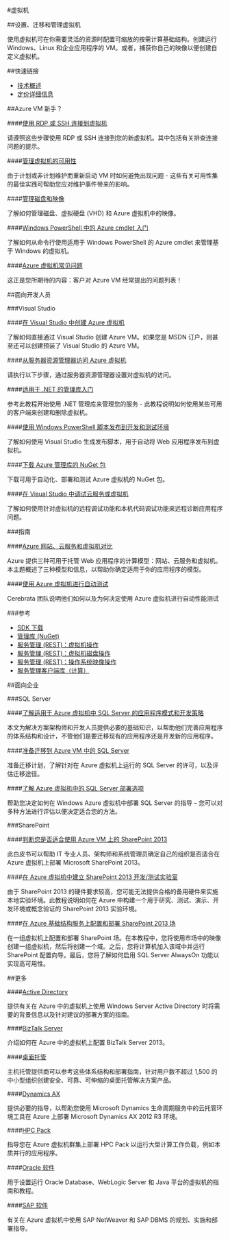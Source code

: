 <properties linkid="dev-net-virtual-machine" urlDisplayName="Windows Azure 虚拟机" pageTitle="Windows Azure 服务管理：虚拟机" metaKeywords="Virtual Machine" description="" metaCanonical="" services="Virtual Machine" documentationCenter="Services" title="Provision, migrate, and manage your virtual machines" authors="" solutions="" manager="" editor="" />

#虚拟机

##设置、迁移和管理虚拟机

使用虚拟机可在你需要灵活的资源时配置可缩放的按需计算基础结构。创建运行 Windows、Linux 和企业应用程序的 VM。或者，捕获你自己的映像以便创建自定义虚拟机。

##快速链接

-   [技术概述](http://msdn.microsoft.com/zh-cn/library/azure/jj156143.aspx)
-   [定价详细信息](/pricing/details/virtual-machines/)

##Azure VM 新手？

####[使用 RDP 或 SSH 连接到虚拟机](http://msdn.microsoft.com/zh-cn/library/azure/dn535788.aspx)

请遵照这些步骤使用 RDP 或 SSH 连接到您的新虚拟机。其中包括有关排查连接问题的提示。

####[管理虚拟机的可用性](/zh-cn/documentation/articles/virtual-machines-manage-availability/)

由于计划或非计划维护而重新启动 VM 时如何避免出现问题 - 这些有关可用性集的最佳实践可帮助您应对维护事件带来的影响。

####[管理磁盘和映像](http://msdn.microsoft.com/zh-cn/library/azure/jj672979.aspx)

了解如何管理磁盘、虚拟硬盘 (VHD) 和 Azure 虚拟机中的映像。

####[Windows PowerShell 中的 Azure cmdlet 入门](http://msdn.microsoft.com/zh-cn/library/azure/jj554332.aspx)

了解如何从命令行使用适用于 Windows PowerShell 的 Azure cmdlet 来管理基于 Windows 的虚拟机。

####[Azure 虚拟机常见问题](http://msdn.microsoft.com/zh-cn/library/azure/dn683781.aspx)

这正是您所期待的内容：客户对 Azure VM 经常提出的问题列表！

##面向开发人员

###Visual Studio

####[在 Visual Studio 中创建 Azure 虚拟机](http://msdn.microsoft.com/zh-cn/library/azure/dn569263.aspx)

了解如何直接通过 Visual Studio 创建 Azure VM。如果您是 MSDN 订户，则甚至还可以创建预装了 Visual Studio 的 Azure VM。

####[从服务器资源管理器访问 Azure 虚拟机](http://msdn.microsoft.com/zh-cn/library/azure/jj131259.aspx)

请执行以下步骤，通过服务器资源管理器设置对虚拟机的访问。

####[适用于 .NET 的管理库入门](http://msdn.microsoft.com/zh-cn/library/azure/dn722415.aspx)

参考此教程开始使用 .NET 管理库来管理您的服务 - 此教程说明如何使用某些可用的客户端来创建和删除虚拟机。

####[使用 Windows PowerShell 脚本发布到开发和测试环境](http://msdn.microsoft.com/zh-cn/library/azure/dn642480.aspx)

了解如何使用 Visual Studio 生成发布脚本，用于自动将 Web 应用程序发布到虚拟机。

####[下载 Azure 管理库的 NuGet 包](http://www.nuget.org/packages/Microsoft.WindowsAzure.Management.Libraries)

下载可用于自动化、部署和测试 Azure 虚拟机的 NuGet 包。

####[在 Visual Studio 中调试云服务或虚拟机](http://msdn.microsoft.com/zh-cn/library/azure/ff683670.aspx)

了解如何使用针对虚拟机的远程调试功能和本机代码调试功能来远程诊断应用程序问题。

###指南

####[Azure 网站、云服务和虚拟机对比](/zh-cn/documentation/articles/choose-web-site-cloud-service-vm/)

Azure 提供三种可用于托管 Web 应用程序的计算模型：网站、云服务和虚拟机。本主题概述了三种模型和信息，以帮助你确定适用于你的应用程序的模型。

####[使用 Azure 虚拟机进行自动测试](http://justazure.com/automated-testing-in-microsoft-azure/)

Cerebrata 团队说明他们如何以及为何决定使用 Azure 虚拟机进行自动性能测试

###参考

-   [SDK 下载](http://www.windowsazure.cn/downloads/)
-   [管理库 (NuGet)](http://www.nuget.org/packages/Microsoft.WindowsAzure.Management.Libraries)
-   [服务管理 (REST)：虚拟机操作](http://msdn.microsoft.com/zh-cn/library/azure/jj157206.aspx)
-   [服务管理 (REST)：虚拟机磁盘操作](http://msdn.microsoft.com/zh-cn/library/azure/jj157188.aspx)
-   [服务管理 (REST)：操作系统映像操作](http://msdn.microsoft.com/zh-cn/library/azure/jj157175.aspx)
-   [服务管理客户端库（计算）](http://msdn.microsoft.com/zh-cn/library/azure/microsoft.windowsazure.management.compute.aspx)

##面向企业

###SQL Server

####[了解适用于 Azure 虚拟机中 SQL Server 的应用程序模式和开发策略](http://msdn.microsoft.com/zh-cn/library/azure/dn574746.aspx)

本文为解决方案架构师和开发人员提供必要的基础知识，以帮助他们完善应用程序的体系结构和设计，不管他们是要迁移现有的应用程序还是开发新的应用程序。

####[准备迁移到 Azure VM 中的 SQL Server](http://msdn.microsoft.com/zh-cn/library/azure/dn133142.aspx)

准备迁移计划，了解针对在 Azure 虚拟机上运行的 SQL Server 的许可，以及评估迁移途径。

####[了解 Azure 虚拟机中的 SQL Server 部署选项](http://msdn.microsoft.com/zh-cn/library/azure/dn133141.aspx)

帮助您决定如何在 Windows Azure 虚拟机中部署 SQL Server 的指导 – 您可以对多种方法进行评估以便决定适合您的方法。

###SharePoint

####[判断您是否适合使用 Azure VM 上的 SharePoint 2013](http://msdn.microsoft.com/zh-cn/library/azure/dn275958.aspx?amp;clcid=0x804)

此白皮书可以帮助 IT 专业人员、架构师和系统管理员确定自己的组织是否适合在 Azure 虚拟机上部署 Microsoft SharePoint 2013。

####[在 Azure 虚拟机中建立 SharePoint 2013 开发/测试实验室](http://blogs.technet.com/b/keithmayer/archive/2013/01/07/step-by-step-build-a-free-sharepoint-2013-lab-in-the-cloud-with-windows-azure-31-days-of-servers-in-the-cloud-part-7-of-31.aspx#.Uxe4bXmPKUl)

由于 SharePoint 2013 的硬件要求较高，您可能无法提供合格的备用硬件来实施本地实验环境。此教程说明如何在 Azure 中构建一个用于研究、测试、演示、开发环境或概念验证的 SharePoint 2013 实验环境。

####[在 Azure 基础结构服务上配置和部署 SharePoint 2013 场](http://msdn.microsoft.com/zh-cn/library/azure/dn275959.aspx?amp;clcid=0x804)

在一组虚拟机上配置和部署 SharePoint 场。在本教程中，您将使用市场中的映像创建一组虚拟机，然后将创建一个域。之后，您将计算机加入该域中并运行 SharePoint 配置向导。最后，您将了解如何启用 SQL Server AlwaysOn 功能以实现高可用性。

##更多

####[Active Directory](http://msdn.microsoft.com/zh-cn/library/azure/jj156090.aspx)

提供有关在 Azure 中的虚拟机上使用 Windows Server Active Directory 时将需要的背景信息以及针对建议的部署方案的指南。

####[BizTalk Server](http://msdn.microsoft.com/zh-cn/library/azure/jj248689)

介绍如何在 Azure 中的虚拟机上配置 BizTalk Server 2013。

####[桌面托管](http://msdn.microsoft.com/zh-cn/library/azure/dn451351.aspx)

主机托管提供商可以参考这些体系结构和部署指南，针对用户数不超过 1,500 的中小型组织创建安全、可靠、可伸缩的桌面托管解决方案产品。

####[Dynamics AX](http://technet.microsoft.com/zh-cn/library/dn741581.aspx)

提供必要的指导，以帮助您使用 Microsoft Dynamics 生命周期服务中的云托管环境工具在 Azure 上部署 Microsoft Dynamics AX 2012 R3 环境。

####[HPC Pack](http://msdn.microsoft.com/zh-cn/library/azure/dn518135.aspx)

指导您在 Azure 虚拟机群集上部署 HPC Pack 以运行大型计算工作负载，例如本质并行的应用程序。

####[Oracle 软件](http://msdn.microsoft.com/zh-cn/library/azure/dn439770.aspx)

用于设置运行 Oracle Database、WebLogic Server 和 Java 平台的虚拟机的指南和教程。

####[SAP 软件](http://msdn.microsoft.com/zh-cn/library/azure/dn745892.aspx)

有关在 Azure 虚拟机中使用 SAP NetWeaver 和 SAP DBMS 的规划、实施和部署指导。


